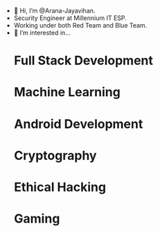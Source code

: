 - 👋 Hi, I’m @Arana-Jayavihan.
- Security Engineer at Millennium IT ESP.
- Working under both Red Team and Blue Team.
- 👀 I’m interested in...
     # Full Stack Development
     # Machine Learning
     # Android Development
     # Cryptography
     # Ethical Hacking
     # Gaming


<!---
Arana-Jayavihan/Arana-Jayavihan is a ✨ special ✨ repository because its `README.md` (this file) appears on your GitHub profile.
You can click the Preview link to take a look at your changes.
--->
